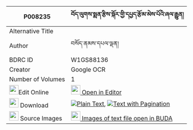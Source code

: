 |P008235|བོད་ལུགས་སྨན་རྩིས་སྐོར་གྱི་དཔྱད་རྩོམ་མེས་པོའི་ཞལ་རྒྱུན། 
| --- | --- 
|Alternative Title |
|Author| བསོད་ནམས་དཔལ་ལྡན།
|BDRC ID | W1GS88136
|Creator | Google OCR
|Number of Volumes| 1
|<img width="25" src="https://img.icons8.com/color/25/000000/edit-property.png">Edit Online| [<img width="25" src="https://avatars.githubusercontent.com/u/45091458?s=200&v=4"> Open in Editor](http://editor.openpecha.org/P008235)
|<img width="25" src="https://img.icons8.com/fluent/48/000000/download-2.png"/>  Download | [![](https://img.icons8.com/color/20/000000/txt.png)Plain Text](https://github.com/Openpecha/P008235/releases/download/v1/boluk_mentsi_kor_gyi_che_tsom__plain_P008235.zip), [![](https://img.icons8.com/color/20/000000/txt.png)Text with Pagination](https://github.com/Openpecha/P008235/releases/download/v1/boluk_mentsi_kor_gyi_che_tsom__pages_P008235.zip)
|<img width="25" src="https://img.icons8.com/plasticine/100/000000/pictures-folder.png"/>  Source Images | [<img width="25" src="https://library.bdrc.io/icons/BUDA-small.svg"> Images of text file open in BUDA](https://library.bdrc.io/show/bdr:W1GS88136)